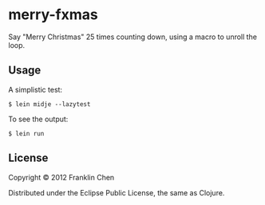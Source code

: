 # merry-fxmas

Say "Merry Christmas" 25 times counting down, using a macro to unroll the loop.

## Usage

A simplistic test:

```
$ lein midje --lazytest
```

To see the output:

```
$ lein run
```

## License

Copyright © 2012 Franklin Chen

Distributed under the Eclipse Public License, the same as Clojure.
